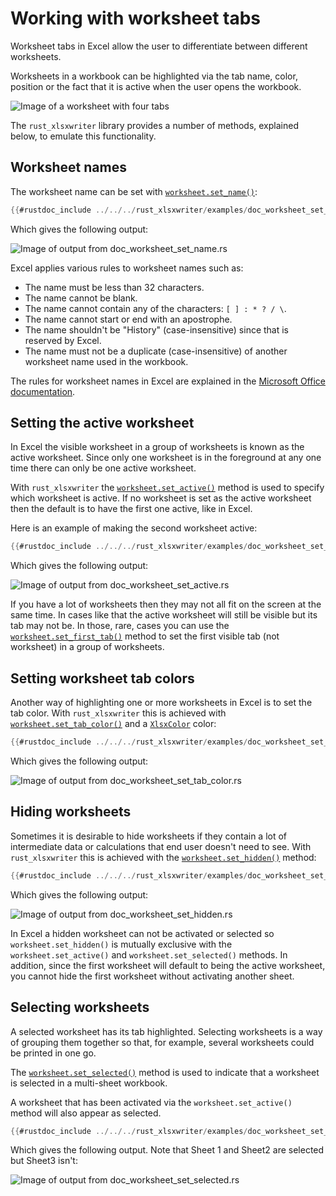 # Working with worksheet tabs

Worksheet tabs in Excel allow the user to differentiate between different
worksheets.

Worksheets in a workbook can be highlighted via the tab name, color, position or
the fact that it is active when the user opens the workbook.

![Image of a worksheet with four tabs](../../images/worksheet_tabs.png)

The `rust_xlsxwriter` library provides a number of methods, explained below, to
emulate this functionality.

## Worksheet names

The worksheet name can be set with [`worksheet.set_name()`]:

```rust
{{#rustdoc_include ../../../rust_xlsxwriter/examples/doc_worksheet_set_name.rs:12:15}}
```

Which gives the following output:

![Image of output from doc_worksheet_set_name.rs](../../images/worksheet_set_name.png)

Excel applies various rules to worksheet names such as:

* The name must be less than 32 characters.
* The name cannot be blank.
* The name cannot contain any of the characters: `[ ] : * ? / \`.
* The name cannot start or end with an apostrophe.
* The name shouldn't be "History" (case-insensitive) since that is reserved by
  Excel.
* The name must not be a duplicate (case-insensitive) of another worksheet name
  used in the workbook.

The rules for worksheet names in Excel are explained in the [Microsoft
Office documentation].

## Setting the active worksheet

In Excel the visible worksheet in a group of worksheets is known as the active
worksheet. Since only one worksheet is in the foreground at any one time there
can only be one active worksheet.

With `rust_xlsxwriter` the [`worksheet.set_active()`] method is used to specify
which worksheet is active. If no worksheet is set as the active worksheet then
the default is to have the first one active, like in Excel.

Here is an example of making the second worksheet active:

```rust
{{#rustdoc_include ../../../rust_xlsxwriter/examples/doc_worksheet_set_active.rs:16}}
```

Which gives the following output:

![Image of output from doc_worksheet_set_active.rs](../../images/worksheet_set_active.png)

If you have a lot of worksheets then they may not all fit on the screen at the
same time. In cases like that the active worksheet will still be visible but its
tab may not be. In those, rare, cases you can use the
[`worksheet.set_first_tab()`] method to set the first visible tab (not
worksheet) in a group of worksheets.

## Setting worksheet tab colors

Another way of highlighting one or more worksheets in Excel is to set the tab
color. With `rust_xlsxwriter` this is achieved with
[`worksheet.set_tab_color()`] and a [`XlsxColor`] color:

```rust
{{#rustdoc_include ../../../rust_xlsxwriter/examples/doc_worksheet_set_tab_color.rs:11:21}}
```

Which gives the following output:

![Image of output from doc_worksheet_set_tab_color.rs](../../images/worksheet_set_tab_color.png)

## Hiding worksheets

Sometimes it is desirable to hide worksheets if they contain a lot of
intermediate data or calculations that end user doesn't need to see. With
`rust_xlsxwriter` this is achieved with the [`worksheet.set_hidden()`]
method:

```rust
{{#rustdoc_include ../../../rust_xlsxwriter/examples/doc_worksheet_set_hidden.rs:11:15}}
```

Which gives the following output:

![Image of output from doc_worksheet_set_hidden.rs](../../images/worksheet_set_hidden.png)

In Excel a hidden worksheet can not be activated or selected so
`worksheet.set_hidden()` is mutually exclusive with the `worksheet.set_active()`
and `worksheet.set_selected()` methods. In addition, since the first worksheet
will default to being the active worksheet, you cannot hide the first worksheet
without activating another sheet.


## Selecting worksheets

A selected worksheet has its tab highlighted. Selecting worksheets is a way of
grouping them together so that, for example, several worksheets could be printed
in one go.

The [`worksheet.set_selected()`] method is used to indicate that a
worksheet is selected in a multi-sheet workbook.

A worksheet that has been activated via the `worksheet.set_active()` method will
also appear as selected.

```rust
{{#rustdoc_include ../../../rust_xlsxwriter/examples/doc_worksheet_set_selected.rs:12:17}}
```

Which gives the following output. Note that Sheet 1 and Sheet2 are selected but
Sheet3 isn't:

![Image of output from doc_worksheet_set_selected.rs](../../images/worksheet_set_selected.png)









[`XlsxColor`]: https://docs.rs/rust_xlsxwriter/latest/rust_xlsxwriter/enum.XlsxColor.html
[`worksheet.set_name()`]: https://docs.rs/rust_xlsxwriter/latest/rust_xlsxwriter/struct.Worksheet.html#method.set_name
[`worksheet.set_active()`]: https://docs.rs/rust_xlsxwriter/latest/rust_xlsxwriter/struct.Worksheet.html#method.set_active
[`worksheet.set_hidden()`]: https://docs.rs/rust_xlsxwriter/latest/rust_xlsxwriter/struct.Worksheet.html#method.set_hidden
[`worksheet.set_selected()`]: https://docs.rs/rust_xlsxwriter/latest/rust_xlsxwriter/struct.Worksheet.html#method.set_selected
[`worksheet.set_tab_color()`]: https://docs.rs/rust_xlsxwriter/latest/rust_xlsxwriter/struct.Worksheet.html#method.set_tab_color
[`worksheet.set_first_tab()`]: https://docs.rs/rust_xlsxwriter/latest/rust_xlsxwriter/struct.Worksheet.html#method.set_first_tab
[Microsoft Office documentation]: https://support.office.com/en-ie/article/rename-a-worksheet-3f1f7148-ee83-404d-8ef0-9ff99fbad1f9
